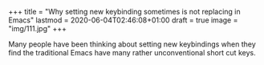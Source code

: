 +++
title = "Why setting new keybinding sometimes is not replacing in Emacs"
lastmod = 2020-06-04T02:46:08+01:00
draft = true
image = "img/111.jpg"
+++

Many people have been thinking about setting new keybindings when they find the traditional Emacs have many rather unconventional short cut keys.
